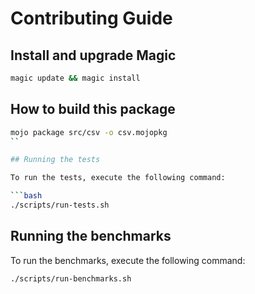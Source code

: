 # Contributing Guide

## Install and upgrade Magic

```bash
magic update && magic install
```

## How to build this package

```bash
mojo package src/csv -o csv.mojopkg
``

## Running the tests

To run the tests, execute the following command:

```bash
./scripts/run-tests.sh
```

## Running the benchmarks

To run the benchmarks, execute the following command:

```bash
./scripts/run-benchmarks.sh
```
